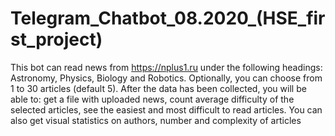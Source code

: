 # Telegram_Chatbot_08.2020_(HSE_first_project)
This bot can read news from https://nplus1.ru under the following headings: Astronomy, Physics, Biology and Robotics. 
Optionally, you can choose from 1 to 30 articles (default 5). After the data has been collected, you will be able to: get a file with uploaded news, count average difficulty of the selected articles, see the easiest and most difficult to read articles.  You can also get visual statistics on authors, number and complexity of articles
